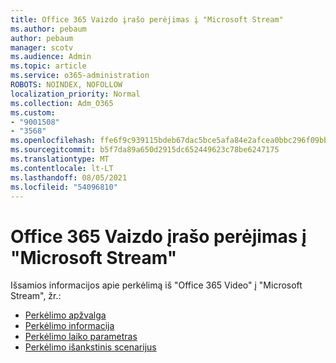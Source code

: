 ```yaml
---
title: Office 365 Vaizdo įrašo perėjimas į "Microsoft Stream"
ms.author: pebaum
author: pebaum
manager: scotv
ms.audience: Admin
ms.topic: article
ms.service: o365-administration
ROBOTS: NOINDEX, NOFOLLOW
localization_priority: Normal
ms.collection: Adm_O365
ms.custom:
- "9001508"
- "3568"
ms.openlocfilehash: ffe6f9c939115bdeb67dac5bce5afa84e2afcea0bbc296f09bbe7b15eebf282d
ms.sourcegitcommit: b5f7da89a650d2915dc652449623c78be6247175
ms.translationtype: MT
ms.contentlocale: lt-LT
ms.lasthandoff: 08/05/2021
ms.locfileid: "54096810"
---
```

# <a name="office-365-video-transition-to-microsoft-stream"></a>Office 365 Vaizdo įrašo perėjimas į "Microsoft Stream"

Išsamios informacijos apie perkėlimą iš "Office 365 Video" į "Microsoft Stream", žr.:

- [Perkėlimo apžvalga](https://docs.microsoft.com/stream/migrate-from-office-365)
- [Perkėlimo informacija](https://docs.microsoft.com/stream/migration-experience)
- [Perkėlimo laiko parametras](https://docs.microsoft.com/stream/migration-o365video-timing-setting)
- [Perkėlimo išankstinis scenarijus](https://docs.microsoft.com/stream/migration-o365video-prep)
